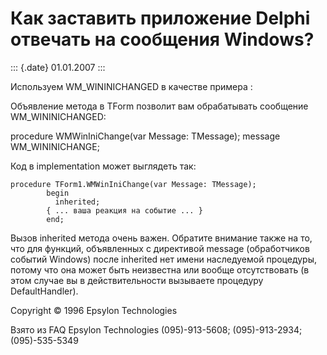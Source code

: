 Как заставить приложение Delphi отвечать на сообщения Windows?
==============================================================

::: {.date}
01.01.2007
:::

Используем WM\_WININICHANGED в качестве примера :

Объявление метода в TForm позволит вам обрабатывать сообщение
WM\_WININICHANGED:

procedure WMWinIniChange(var Message: TMessage); message
WM\_WININICHANGE;

Код в implementation может выглядеть так:

    procedure TForm1.WMWinIniChange(var Message: TMessage);
            begin
              inherited;
            { ... ваша реакция на событие ... }
            end;

Вызов inherited метода очень важен. Обратите внимание также на то, что
для функций, объявленных с директивой message (обработчиков событий
Windows) после inherited нет имени наследуемой процедуры, потому что она
может быть неизвестна или вообще отсутствовать (в этом случае вы в
действительности вызываете процедуру DefaultHandler).

Copyright © 1996 Epsylon Technologies

Взято из FAQ Epsylon Technologies (095)-913-5608; (095)-913-2934;
(095)-535-5349
